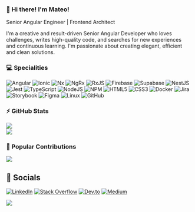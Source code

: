 ### 👋 Hi there! I'm Mateo!

Senior Angular Engineer | Frontend Architect

I'm a creative and result-driven Senior Angular Developer who loves challenges, writes high-quality code, and searches for new experiences and continuous learning. I'm passionate about creating elegant, efficient and clean solutions.

### 💻 Specialities

![Angular](https://img.shields.io/badge/angular-%23DD0031.svg?style=for-the-badge&logo=angular&logoColor=white) ![Ionic](https://img.shields.io/badge/ionic-%233880ff.svg?style=for-the-badge&logo=ionic&logoColor=white) ![Nx](https://img.shields.io/badge/Nx-%23143055.svg?style=for-the-badge&logo=nx&logoColor=white) ![NgRx](https://img.shields.io/badge/NgRx-%23BA2BD2.svg?style=for-the-badge&logo=ngrx&logoColor=white) ![RxJS](https://img.shields.io/badge/rxjs-%23B7178C.svg?style=for-the-badge&logo=reactivex&logoColor=white) ![Firebase](https://img.shields.io/badge/Firebase-%23FFCA28.svg?style=for-the-badge&logo=firebase&logoColor=black) ![Supabase](https://img.shields.io/badge/Supabase-3ECF8E?style=for-the-badge&logo=supabase&logoColor=white) ![NestJS](https://img.shields.io/badge/nestjs-%23E0234E.svg?style=for-the-badge&logo=nestjs&logoColor=white) ![Jest](https://img.shields.io/badge/-jest-%23C21325?style=for-the-badge&logo=jest&logoColor=white) ![TypeScript](https://img.shields.io/badge/typescript-%23007ACC.svg?style=for-the-badge&logo=typescript&logoColor=white) ![NodeJS](https://img.shields.io/badge/node.js-6DA55F?style=for-the-badge&logo=node.js&logoColor=white) ![NPM](https://img.shields.io/badge/NPM-%23CB3837.svg?style=for-the-badge&logo=npm&logoColor=white) ![HTML5](https://img.shields.io/badge/html5-%23E34F26.svg?style=for-the-badge&logo=html5&logoColor=white) ![CSS3](https://img.shields.io/badge/css3-%231572B6.svg?style=for-the-badge&logo=css3&logoColor=white) ![Docker](https://img.shields.io/badge/docker-%230db7ed.svg?style=for-the-badge&logo=docker&logoColor=white) ![Jira](https://img.shields.io/badge/jira-%230A0FFF.svg?style=for-the-badge&logo=jira&logoColor=white)  ![Storybook](https://img.shields.io/badge/Storybook-%23FF4785.svg?style=for-the-badge&logo=storybook&logoColor=white) ![Figma](https://img.shields.io/badge/Figma-%23F24E1E.svg?style=for-the-badge&logo=figma&logoColor=white) ![Linux](https://img.shields.io/badge/Linux-%23FCC624.svg?style=for-the-badge&logo=linux&logoColor=black) ![GitHub](https://img.shields.io/badge/Github-%23ffffff.svg?style=for-the-badge&logo=github&logoColor=black)

### ⚡ GitHub Stats

![](https://github-readme-streak-stats.herokuapp.com/?user=matheo&theme=dark&hide_border=true)<br/>
![](https://github-readme-stats.vercel.app/api/top-langs/?username=matheo&theme=dark&hide_border=true&include_all_commits=true&count_private=true&layout=compact)

### 💫 Popular Contributions

![](https://github-contributor-stats.vercel.app/api?username=matheo&limit=5&theme=dark&hide_border=true&combine_all_yearly_contributions=true)

## 🤝 Socials

[![LinkedIn](https://img.shields.io/badge/LinkedIn-%230077B5.svg?logo=linkedin&logoColor=white)](https://linkedin.com/in/matheoco) [![Stack Overflow](https://img.shields.io/badge/-Stackoverflow-FE7A16?logo=stack-overflow&logoColor=white)](https://stackoverflow.com/users/885259) [![Dev.to](https://img.shields.io/badge/DevTo-ffffff?logo=devdotto&logoColor=black)](https://dev.to/matheo) [![Medium](https://img.shields.io/badge/Medium-ffffff?logo=medium&logoColor=black)](https://medium.com/@matheo)

![](https://visitcount.itsvg.in/api?id=matheo&label=Profile%20Visits&color=12&icon=9&pretty=true)

